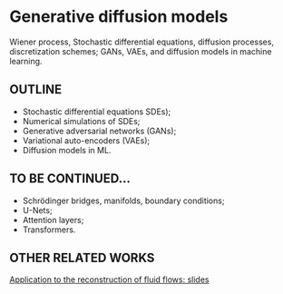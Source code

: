 # Generative diffusion models

Wiener process, Stochastic differential equations, diffusion processes, discretization schemes;
GANs, VAEs, and diffusion models in machine learning.

## OUTLINE

* Stochastic differential equations SDEs);
* Numerical simulations of SDEs;
* Generative adversarial networks (GANs);
* Variational auto-encoders (VAEs);
* Diffusion models in ML.

## TO BE CONTINUED...

* Schrödinger bridges, manifolds, boundary conditions;
* U-Nets;
* Attention layers;
* Transformers.

## OTHER RELATED WORKS

[Application to the reconstruction of fluid flows: slides](https://github.com/ericsavin/Talks/blob/main/GdR-I-GAIA-dec2024.pdf)

